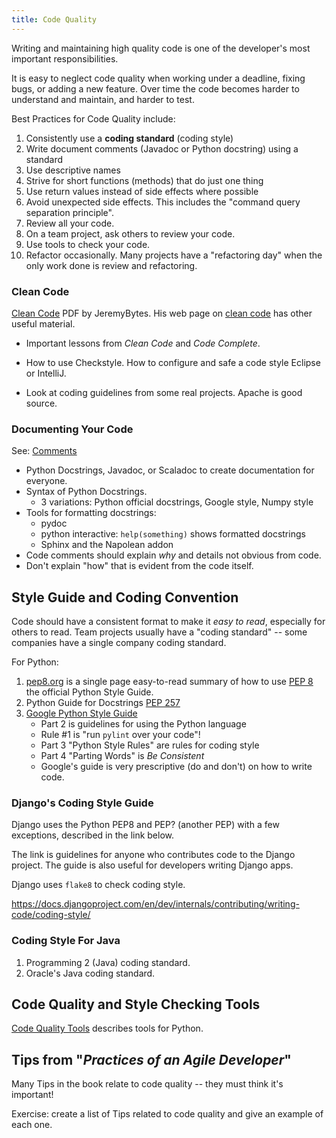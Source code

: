 ```yaml
---
title: Code Quality
---
```


Writing and maintaining high quality code is one of the developer's
most important responsibilities.

It is easy to neglect code quality when working under a deadline,
fixing bugs, or adding a new feature. Over time the code becomes
harder to understand and maintain, and harder to test.

Best Practices for Code Quality include:

1. Consistently use a **coding standard** (coding style)
2. Write document comments (Javadoc or Python docstring) using a standard
3. Use descriptive names
4. Strive for short functions (methods) that do just one thing
5. Use return values instead of side effects where possible
6. Avoid unexpected side effects. This includes the "command query separation principle".
7. Review all your code.
8. On a team project, ask others to review your code.
9. Use tools to check your code.
10. Refactor occasionally.  Many projects have a "refactoring day" when the only work done is review and refactoring.

### Clean Code

[Clean Code](http://www.jeremybytes.com/Downloads/CleanCode.pdf) PDF by JeremyBytes. His web page on [clean code](ww.jeremybytes.com/Demos.aspx#CC) has other useful material.

* Important lessons from *Clean Code* and *Code Complete*.

* How to use Checkstyle. How to configure and safe a code style Eclipse or IntelliJ.

* Look at coding guidelines from some real projects. Apache is good source.

### Documenting Your Code

See: [Comments](comments)

* Python Docstrings, Javadoc, or Scaladoc to create documentation for everyone.
* Syntax of Python Docstrings.
  - 3 variations: Python official docstrings, Google style, Numpy style
* Tools for formatting docstrings:
  - pydoc
  - python interactive: `help(something)` shows formatted docstrings
  - Sphinx and the Napolean addon
* Code comments should explain *why* and details not obvious from code. 
* Don't explain "how" that is evident from the code itself.

## Style Guide and Coding Convention

Code should have a consistent format to make it *easy to read*,
especially for others to read.
Team projects usually have a "coding standard" -- some companies
have a single company coding standard.

For Python:

1. [pep8.org](http://pep8.org/) is a single page easy-to-read summary of how to use [PEP 8](https://www.python.org/dev/peps/pep-0008/) the official Python Style Guide.
2. Python Guide for Docstrings [PEP 257](https://www.python.org/dev/peps/pep-0257/)
3. [Google Python Style Guide](https://google.github.io/styleguide/pyguide.html)
    - Part 2 is guidelines for using the Python language 
    - Rule #1 is "run `pylint` over your code"!
    - Part 3 "Python Style Rules" are rules for coding style
    - Part 4 "Parting Words" is *Be Consistent*
    - Google's guide is very prescriptive (do and don't) on how to write code.

### Django's Coding Style Guide

Django uses the Python PEP8 and PEP? (another PEP) with a few exceptions, described in the link below.

The link is guidelines for anyone who contributes code to the Django project.
The guide is also useful for developers writing Django apps.

Django uses `flake8` to check coding style.

https://docs.djangoproject.com/en/dev/internals/contributing/writing-code/coding-style/

### Coding Style For Java

1. Programming 2 (Java) coding standard.
2. Oracle's Java coding standard.

## Code Quality and Style Checking Tools

[Code Quality Tools](code-quality-tools) describes tools for Python.

## Tips from "*Practices of an Agile Developer*"

Many Tips in the book relate to code quality -- they must think it's important!

Exercise: create a list of Tips related to code quality and give 
an example of each one.
